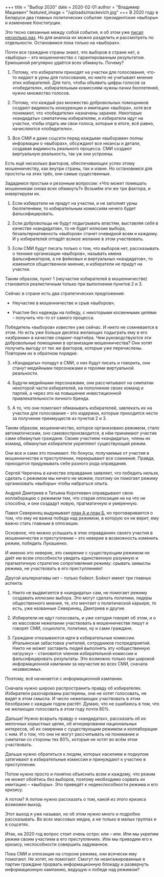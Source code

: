 +++
title = "Выбор 2020"
date = 2020-02-01
author = "Владимир Мацкевич"
featured_image = "/uploads/mackevich.jpg"
+++
В 2020 году в Беларуси два главных политических события: президентские «выборы» и изменение Конституции.

Это тесно связанные между собой события, я об этом уже [писал несколько раз](http://journalby.com/news/vybor-2020-libo-vechnyy-elbasy-libo-uchreditelnoe-sobranie-1364). Но для анализа их можно разделить и рассмотреть по отдельности. Остановимся пока только на «выборах».

Почти все граждане страны знают, что выборов в стране нет, а «выборы» – это мошенничество с гарантированным результатом. Ермошиной регулярно удаётся всех обмануть. Почему?

1. Потому, что избиратели приходят на участки для голосования, что-то кидают в урны для голосования, но никто не учитывает мнение этих избирателей. Для того, чтобы объявить цифры голосов за «победителя», избирательным комиссиям нужны пачки бюллетеней, нужно множество голосов.

2. Потому, что каждый раз множество добровольных помощников создают видимость конкуренции и имитацию «выбора», хотя все понимают, что «победители» назначены заранее. Некоторые «кандидаты» симпатичны избирателям, и избиратели идут на участки, чтобы отдать им свои голоса, которые в итоге, всё равно, начисляются «победителю».

3. Все СМИ и даже соцсети перед каждыми «выборами» полны информации о «выборах», обсуждают все нюансы и детали, создавая видимость реального процесса. СМИ создают виртуальную реальность, так уж они устроены.

Есть ещё несколько факторов, обеспечивающих успех этому мошенничеству, как внутри страны, так и извне. Но остановимся для простоты на этих трёх, они самые существенные.

Зададимся простым и резонным вопросом: «Что может помешать мошенникам снова всех обмануть?» Возьмём эти же три фактора, и инвертируем их.

1. Если избиратели не придут на участки, и не заполнят урны бюллетенями, то избирательным комиссиям нечего будет фальсифицировать.

2. Если добровольцы не будут подыгрывать властям, выставляя себя в качестве «кандидатов», то не будет иллюзии выбора, безальтернативность «выборов» станет очевидной всем и каждому. И у избирателей отпадёт всякое желание в этом участвовать.

3. Если СМИ будут писать только о том, что выборов нет, рассказывать о технике организации «выборов», называть имена фальсификаторов, а не фейковых и виртуальных «кандидатов», то изменится общественное мнение, и избиратели не придут на участки.

Таким образом, пункт 1 (неучастие избирателей в мошенничестве) становится реалистичным только при выполнении пунктов 2 и 3.

Сейчас в стране есть два стратегических предложения:

- Неучастие в мошенничестве и срыв «выборов»;

- Участие без надежды на победу, с некоторыми косвенными целями – получить что-то от самого процесса.

Победитель «выборов» известен уже сейчас. И никто не сомневается в этом. Но есть уже больше десятка желающих подыграть ему в его «избрании» в качестве спаринг-партнёра. Чем руководствуются эти добровольные помощники в организации мошенничества? Они хотят получить выгоду от тех же факторов, которые уже перечислены. Повторим их в обратном порядке:

3. «Кандидаты» попадут в СМИ, о них будут писать и говорить, они станут медийными персонажами и героями виртуальной реальности.

2. Будучи медийными персонажами, они рассчитывают на симпатии некоторой части избирателей, на пополнение своих команд и партий, а через это на повышение инвестиционной привлекательности личного бренда.

1. А то, что они помогают обманывать избирателей, завлекать их на участки для голосования – это издержки, которые приходится нести за получение преимуществ из пунктов 2 и 3.

Таким образом, мошенничество, которое организовано режимом, стало автоматическим, оно самовоспроизводится, в нём принимают участие сами обманутые граждане. Своим участием «кандидаты», члены их команд, обманутые избиратели укрепляют существующий режим.

Они все и сами это понимают. Но бонусы, получаемые от участия в мошенничестве и преступлении, перекрывают все сомнения. Правда, приходится придумывать себе разного рода оправдания.

Сергей Черечень в качестве оправдание заявляет, что победить нельзя, сделать с режимом мы ничего не можем, поэтому он помогает режиму организовать «выборы» чтобы набраться опыта.

Андрей Дмитриев и Татьяна Короткевич оправдывают свою коллаборацию с режимом тем, что старая оппозиция ни на что не способна, и они создадут новую, прагматичную и умеренную.

Павел Северинец выдумывает [план А и план Б](https://naviny.by/article/20200128/1580227139-pavel-sevyarynec-vybary-plan-adziny-plan-b-baykot), но проговаривается о том, что ему не важна победа над режимом, в которую он не верит, ему важно стать главным в оппозиции.

Основное, что можно услышать в этих оправданиях своего участия в мошенничестве и преступлении – это неверие в возможность изменить режим, победить Лукашенко.

И именно это неверие, это смирение с существующим режимом не даёт им всем способности увидеть единственную разумную и прагматичную стратегию сопротивления режиму: срывать замыслы режима, не участвовать в его преступлениях!

Другой альтернативы нет – только бойкот. Бойкот имеет три главных аспекта:

1. Никто не выдвигается в «кандидаты» сам, не помогает режиму создавать иллюзию выбора. Это могут сделать политики, лидеры общественного мнения, те, кто мечтает о политической карьере, то есть, уже названные Северинец, Дмитриев и другие.

2. Избиратели не идут голосовать, и уже сегодня говорят об этом, и о их массовом нежелании участвовать в мошенничестве пишут и говорят СМИ, социологи, политики, ну и сами граждане.

3. Граждане отказываются идти в избирательные комиссии. Итальянская забастовка учителей, сотрудников госпредприятий. Никто не может заставить людей выполнять эту «общественную нагрузку» - становится членом избирательной комиссии и фальсифицировать результаты. Это возможно только при широкой информационной кампании за неучастие во всех СМИ, сначала независимых.

Поэтому, всё начинается с информационной кампании.

Сначала нужно широко распространить правду об избирателях. Избиратели разочарованы растеряны, они не хотят голосовать, не видят в этом смысла. И число нежелающих участвовать в этом безобразии с каждым годом растёт. Думаю, что не ошибаюсь в том, что не желающих голосовать в этом году почти 80%.

Дальше! Нужно вскрыть правду о «кандидатах», рассказать об их мелочных корыстных целях, об игнорировании национальных интересов, об их смирении с существующим режимом и коллаборации с ним. И о том, что они не могут рассчитывать на понимание и симпатии со стороны тех 80%, которые не хотят во всём этом участвовать.

Дальше нужно обратиться к людям, которых насилием и подкупом затягивают в избирательные комиссии и принуждают к участию в преступлении.

Потом нужно просто и понятно объяснить всем и каждому, что режим не может обойтись без выборов, поэтому необходимо сорвать их имитацию – «выборы». Это приведёт к недееспособности режима и его кризису.

А потом? А потом нужно рассказать о том, какой из этого кризиса возможен выход.

Этот выход я уже называл, но об этом нужно много и подробно рассказывать. Во всех массовых медиа, а не только в малых группах и в соцсетях.

Итак, на 2020 год вопрос стоит очень остро: или – или. Или мы укрепим режим своим участием в его преступлениях. Или мы приводим его к кризису, неспособности совершить задуманное.

Пока СМИ и оппозиция на стороне режима, они всячески ему помогают. Не хотят, но помогают. Смогут ли неангажированные в партии граждане прорвать информационную блокаду и развернуть информационную кампанию, ведущую к победе над режимом?
